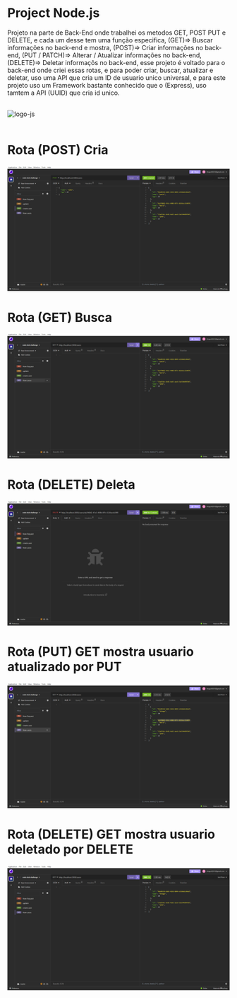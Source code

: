 # Project Node.js

Projeto na parte de Back-End onde trabalhei os metodos GET, POST PUT e DELETE, e cada um desse tem uma função especifica, (GET)=> Buscar informações no back-end e mostra, (POST)=> Criar informações no back-end,
 (PUT / PATCH)=> Alterar / Atualizar informações no back-end, (DELETE)=> Deletar informaçõs no back-end, esse projeto é voltado para o back-end onde criei essas rotas, e para poder criar, buscar, atualizar e deletar, uso uma API que cria um ID de usuario unico universal, e para este projeto uso um Framework bastante conhecido que o (Express), uso tamtem a API (UUID) que cria id unico.

<br>
<img src="https://img.shields.io/badge/JavaScript-323330?style=for-the-badge&logo=javascript&logoColor=F7DF1E" alt="logo-js">
<br>
<br>
<h1>Rota (POST) Cria</h1>
<img src="./assets/Captura de Tela (51).png">
<br>
<h1>Rota (GET) Busca</h1>
<img src="./assets/Captura de Tela (52).png">
<br>
<h1>Rota (DELETE) Deleta</h1>
<img src="./assets/Captura de Tela (54).png">
<br>
<h1>Rota (PUT) GET mostra usuario atualizado por PUT</h1>
<img src="./assets/Captura de Tela (55).png">
<br>
<h1>Rota (DELETE) GET mostra usuario deletado por DELETE</h1>
<img src="./assets/Captura de Tela (56).png">
<br>
